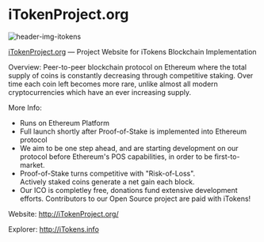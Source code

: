 # iTokenProject.org

![header-img-itokens](https://pasteupload.com/images/2017/08/23/itokens-project-cover.jpg)

[iTokenProject.org](http://itokensproject.org) — Project Website for iTokens Blockchain Implementation

Overview: Peer-to-peer blockchain protocol on Ethereum where the total supply of coins is constantly decreasing through competitive staking. Over time each coin left becomes more rare, unlike almost all modern cryptocurrencies which have an ever increasing supply.

More Info:

 * Runs on Ethereum Platform
 * Full launch shortly after Proof-of-Stake is implemented into Ethereum protocol
 * We aim to be one step ahead, and are starting development on our protocol before Ethereum's POS capabilities, in order to be first-to-market.
 * Proof-of-Stake turns competitive with "Risk-of-Loss".<br>Actively staked coins generate a net gain each block.
 * Our ICO is completley free, donations fund extensive development efforts. Contributors to our Open Source project are paid with iTokens!
 
 Website: http://iTokenProject.org/
 
 Explorer: http://iTokens.info
